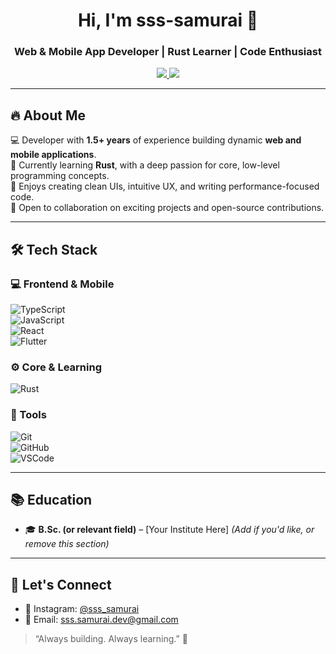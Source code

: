 <h1 align="center">Hi, I'm sss-samurai 👋</h1>  
<h3 align="center">Web & Mobile App Developer | Rust Learner | Code Enthusiast</h3>

<p align="center">
  <a href="https://instagram.com/sss_samurai" target="_blank">
    <img src="https://img.shields.io/badge/Instagram-@sss__samurai-E4405F?style=for-the-badge&logo=instagram&logoColor=white" />
  </a>
  <a href="mailto:sunindrasingh91@gmail.com">
    <img src="https://img.shields.io/badge/Gmail-sss.samurai.dev@gmail.com-D14836?style=for-the-badge&logo=gmail&logoColor=white" />
  </a>
</p>

---

## 🔥 About Me

💻 Developer with **1.5+ years** of experience building dynamic **web and mobile applications**.  
🦀 Currently learning **Rust**, with a deep passion for core, low-level programming concepts.  
📱 Enjoys creating clean UIs, intuitive UX, and writing performance-focused code.  
🤝 Open to collaboration on exciting projects and open-source contributions.

---

## 🛠 Tech Stack

### 💻 Frontend & Mobile
![TypeScript](https://img.shields.io/badge/TypeScript-3178C6?style=for-the-badge&logo=typescript&logoColor=white)  
![JavaScript](https://img.shields.io/badge/JavaScript-F7DF1E?style=for-the-badge&logo=javascript&logoColor=black)  
![React](https://img.shields.io/badge/React-20232A?style=for-the-badge&logo=react&logoColor=61DAFB)  
![Flutter](https://img.shields.io/badge/Flutter-02569B?style=for-the-badge&logo=flutter&logoColor=white)

### ⚙️ Core & Learning
![Rust](https://img.shields.io/badge/Rust-000000?style=for-the-badge&logo=rust&logoColor=white)  

### 🧰 Tools
![Git](https://img.shields.io/badge/Git-F05032?style=for-the-badge&logo=git&logoColor=white)  
![GitHub](https://img.shields.io/badge/GitHub-181717?style=for-the-badge&logo=github&logoColor=white)  
![VSCode](https://img.shields.io/badge/VSCode-007ACC?style=for-the-badge&logo=visual-studio-code&logoColor=white)

---

## 📚 Education

- 🎓 **B.Sc. (or relevant field)** – [Your Institute Here] *(Add if you'd like, or remove this section)*

---

## 💬 Let's Connect

- 📸 Instagram: [@sss_samurai](https://instagram.com/sss_samurai)  
- 📧 Email: sss.samurai.dev@gmail.com  

> “Always building. Always learning.” 🚀

